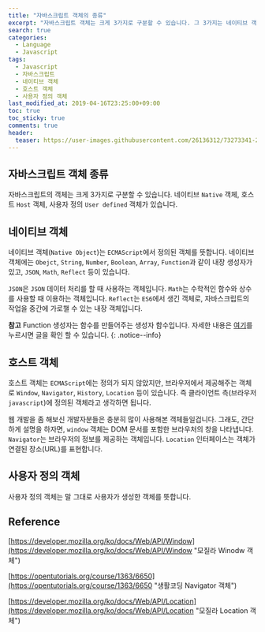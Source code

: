 ```yaml
---
title: "자바스크립트 객체의 종류"
excerpt: "자바스크립트 객체는 크게 3가지로 구분할 수 있습니다. 그 3가지는 네이티브 객체, 호스트 객체, 사용자 정의 객체입니다."
search: true
categories:
  - Language
  - Javascript
tags:
  - Javascript
  - 자바스크립트
  - 네이티브 객체
  - 호스트 객체
  - 사용자 정의 객체
last_modified_at: 2019-04-16T23:25:00+09:00
toc: true
toc_sticky: true
comments: true
header:
  teaser: https://user-images.githubusercontent.com/26136312/73273341-29c2a000-4227-11ea-8a84-f4b4c363d247.png
---
```


## 자바스크립트 객체 종류

자바스크립트의 객체는 크게 3가지로 구분할 수 있습니다. 네이티브 `Native` 객체, 호스트 `Host` 객체, 사용자 정의 `User defined` 객체가 있습니다.

## 네이티브 객체

네이티브 객체(`Native Object`)는 `ECMAScript`에서 정의된 객체를 뜻합니다. 네이티브 객체에는 `Obejct`, `String`, `Number`, `Boolean`, `Array`, `Function`과 같이 내장 생성자가 있고, `JSON`, `Math`, `Reflect` 등이 있습니다.

`JSON`은 `JSON` 데이터 처리를 할 때 사용하는 객체입니다. `Math`는 수학적인 함수와 상수를 사용할 때 이용하는 객체입니다. `Reflect`는 `ES6`에서 생긴 객체로, 자바스크립트의 작업을 중간에 가로챌 수 있는 내장 객체입니다.

**참고** Function 생성자는 함수를 만들어주는 생성자 함수입니다. 자세한 내용은 <a href="/language/javascript/190416-js-function-object/" target="_blank">여기</a>를 누르시면 글을 확인 할 수 있습니다.
{: .notice--info}

## 호스트 객체

호스트 객체는 `ECMAScript`에는 정의가 되지 않았지만, 브라우저에서 제공해주는 객체로 `Window`, `Navigator`, `History`, `Location` 등이 있습니다. 즉 클라이언트 측(브라우저 `javascript`)에 정의된 객체라고 생각하면 됩니다.

웹 개발을 좀 해보신 개발자분들은 충분히 많이 사용해본 객체들일겁니다. 그래도, 간단하게 설명을 하자면, `window` 객체는 DOM 문서를 포함한 브라우처의 창을 나타냅니다. `Navigator`는 브라우저의 정보를 제공하는 객체입니다. `Location` 인터페이스는 객체가 연결된 장소(URL)를 표현합니다.

## 사용자 정의 객체

사용자 정의 객체는 말 그대로 사용자가 생성한 객체를 뜻합니다.

## Reference

[https://developer.mozilla.org/ko/docs/Web/API/Window](https://developer.mozilla.org/ko/docs/Web/API/Window "모질라 Winodw 객체")

[https://opentutorials.org/course/1363/6650](https://opentutorials.org/course/1363/6650 "생활코딩 Navigator 객체")

[https://developer.mozilla.org/ko/docs/Web/API/Location](https://developer.mozilla.org/ko/docs/Web/API/Location "모질라 Location 객체")

